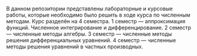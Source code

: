 В данном репозитории представлены лабораторные и курсовые работы, которые необходимо было решить в ходе курса по численным методам.
Курс разделён на 4 семестра. 
1 семестр — аппроксимация функций. Численное интегрирование и дифференцирование.
2 семестр — численные методы алгебры.
3 семестр — численные методы решения дифференциальных уравнений.
4 семестр — численные методы решения уравнений в частных производных.
